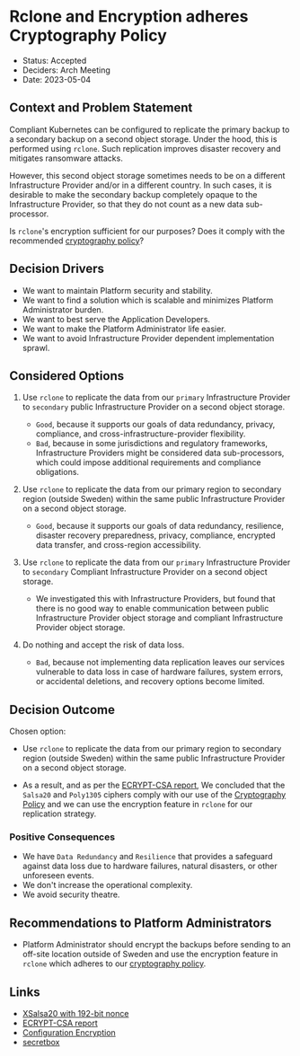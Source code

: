 # Rclone and Encryption adheres Cryptography Policy

- Status: Accepted
- Deciders: Arch Meeting
- Date: 2023-05-04

## Context and Problem Statement

Compliant Kubernetes can be configured to replicate the primary backup to a secondary backup on a second object storage. Under the hood, this is performed using `rclone`. Such replication improves disaster recovery and mitigates ransomware attacks.

However, this second object storage sometimes needs to be on a different Infrastructure Provider and/or in a different country.
In such cases, it is desirable to make the secondary backup completely opaque to the Infrastructure Provider, so that they do not count as a new data sub-processor.

Is `rclone`'s encryption sufficient for our purposes? Does it comply with the recommended [cryptography policy](../operator-manual/cryptography.md)?

## Decision Drivers

- We want to maintain Platform security and stability.
- We want to find a solution which is scalable and minimizes Platform Administrator burden.
- We want to best serve the Application Developers.
- We want to make the Platform Administrator life easier.
- We want to avoid Infrastructure Provider dependent implementation sprawl.

## Considered Options

1. Use `rclone` to replicate the data from our `primary` Infrastructure Provider to `secondary` public Infrastructure Provider on a second object storage.

    - `Good`, because it supports our goals of data redundancy, privacy, compliance, and cross-infrastructure-provider flexibility.
    - `Bad`, because in some jurisdictions and regulatory frameworks, Infrastructure Providers might be considered data sub-processors, which could impose additional requirements and compliance obligations.

1. Use `rclone` to replicate the data from our primary region to secondary region (outside Sweden) within the same public Infrastructure Provider on a second object storage.

    - `Good`, because it supports our goals of data redundancy, resilience, disaster recovery preparedness, privacy, compliance, encrypted data transfer, and cross-region accessibility.

1. Use `rclone` to replicate the data from our `primary` Infrastructure Provider to `secondary` Compliant Infrastructure Provider on a second object storage.

    - We investigated this with Infrastructure Providers, but found that there is no good way to enable communication between public Infrastructure Provider object storage and compliant Infrastructure Provider object storage.

1. Do nothing and accept the risk of data loss.

    - `Bad`, because not implementing data replication leaves our services vulnerable to data loss in case of hardware failures, system errors, or accidental deletions, and recovery options become limited.

## Decision Outcome

Chosen option:

- Use `rclone` to replicate the data from our primary region to secondary region (outside Sweden) within the same public Infrastructure Provider on a second object storage.

- As a result, and as per the [ECRYPT-CSA report](https://ec.europa.eu/research/participants/documents/downloadPublic?documentIds=080166e5ba203b9b&appId=PPGMS), We concluded that the `Salsa20` and `Poly1305` ciphers comply with our use of the [Cryptography Policy](./../operator-manual/cryptography.md) and we can use the encryption feature in `rclone` for our replication strategy.

### Positive Consequences

- We have `Data Redundancy` and `Resilience` that provides a safeguard against data loss due to hardware failures, natural disasters, or other unforeseen events.
- We don't increase the operational complexity.
- We avoid security theatre.

## Recommendations to Platform Administrators

- Platform Administrator should encrypt the backups before sending to an off-site location outside of Sweden and use the encryption feature in `rclone` which adheres to our [cryptography policy](../operator-manual/cryptography.md).

## Links

- [XSalsa20 with 192-bit nonce](https://en.wikipedia.org/wiki/Salsa20#XSalsa20_with_192-bit_nonce)
- [ECRYPT-CSA report](https://ec.europa.eu/research/participants/documents/downloadPublic?documentIds=080166e5ba203b9b&appId=PPGMS)
- [Configuration Encryption](https://rclone.org/docs/#configuration-encryption)
- [secretbox](https://pkg.go.dev/golang.org/x/crypto/nacl/secretbox)
